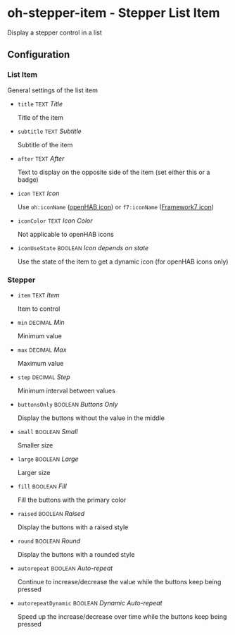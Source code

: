 # oh-stepper-item - Stepper List Item

<!-- GENERATED componentDescription -->
Display a stepper control in a list
<!-- GENERATED /componentDescription -->

## Configuration

<!-- GENERATED props -->

### List Item

General settings of the list item


- `title` <small>TEXT</small> _Title_

  Title of the item

- `subtitle` <small>TEXT</small> _Subtitle_

  Subtitle of the item

- `after` <small>TEXT</small> _After_

  Text to display on the opposite side of the item (set either this or a badge)

- `icon` <small>TEXT</small> _Icon_

  Use <code>oh:iconName</code> (<a class="external text-color-blue" target="_blank" href="https://www.openhab.org/link/icons">openHAB icon</a>) or <code>f7:iconName</code> (<a class="external text-color-blue" target="_blank" href="https://framework7.io/icons/">Framework7 icon</a>)

- `iconColor` <small>TEXT</small> _Icon Color_

  Not applicable to openHAB icons

- `iconUseState` <small>BOOLEAN</small> _Icon depends on state_

  Use the state of the item to get a dynamic icon (for openHAB icons only)

### Stepper


- `item` <small>TEXT</small> _Item_

  Item to control

- `min` <small>DECIMAL</small> _Min_

  Minimum value

- `max` <small>DECIMAL</small> _Max_

  Maximum value

- `step` <small>DECIMAL</small> _Step_

  Minimum interval between values

- `buttonsOnly` <small>BOOLEAN</small> _Buttons Only_

  Display the buttons without the value in the middle

- `small` <small>BOOLEAN</small> _Small_

  Smaller size

- `large` <small>BOOLEAN</small> _Large_

  Larger size

- `fill` <small>BOOLEAN</small> _Fill_

  Fill the buttons with the primary color

- `raised` <small>BOOLEAN</small> _Raised_

  Display the buttons with a raised style

- `round` <small>BOOLEAN</small> _Round_

  Display the buttons with a rounded style

- `autorepeat` <small>BOOLEAN</small> _Auto-repeat_

  Continue to increase/decrease the value while the buttons keep being pressed

- `autorepeatDynamic` <small>BOOLEAN</small> _Dynamic Auto-repeat_

  Speed up the increase/decrease over time while the buttons keep being pressed

<!-- GENERATED /props -->

